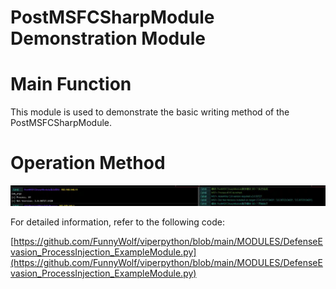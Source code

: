 # PostMSFCSharpModule Demonstration Module

# Main Function
This module is used to demonstrate the basic writing method of the PostMSFCSharpModule.

# Operation Method
![](img\DefenseEvasion_ProcessInjection_ExampleModule\1.webp)

For detailed information, refer to the following code:

[https://github.com/FunnyWolf/viperpython/blob/main/MODULES/DefenseEvasion_ProcessInjection_ExampleModule.py](https://github.com/FunnyWolf/viperpython/blob/main/MODULES/DefenseEvasion_ProcessInjection_ExampleModule.py)
